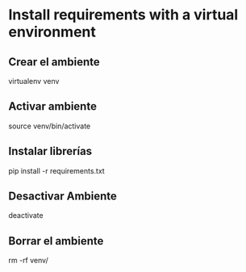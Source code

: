 # Install requirements with a virtual environment 

## Crear el ambiente
virtualenv venv

## Activar ambiente 
source venv/bin/activate

## Instalar librerías
pip install -r requirements.txt

## Desactivar Ambiente
deactivate

## Borrar el ambiente
rm -rf venv/
